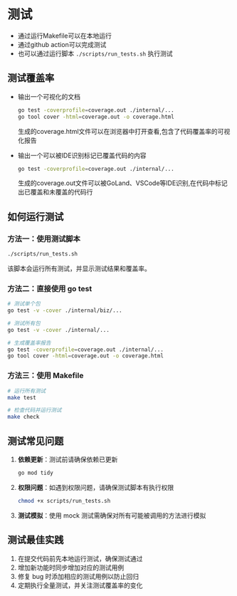 # 测试

- 通过运行Makefile可以在本地运行
- 通过github action可以完成测试
- 也可以通过运行脚本 `./scripts/run_tests.sh` 执行测试

## 测试覆盖率

- 输出一个可视化的文档
  ```bash
  go test -coverprofile=coverage.out ./internal/...
  go tool cover -html=coverage.out -o coverage.html
  ```
  生成的coverage.html文件可以在浏览器中打开查看,包含了代码覆盖率的可视化报告

- 输出一个可以被IDE识别标记已覆盖代码的内容
  ```bash
  go test -coverprofile=coverage.out ./internal/...
  ```
  生成的coverage.out文件可以被GoLand、VSCode等IDE识别,在代码中标记出已覆盖和未覆盖的代码行

## 如何运行测试

### 方法一：使用测试脚本

```bash
./scripts/run_tests.sh
```

该脚本会运行所有测试，并显示测试结果和覆盖率。

### 方法二：直接使用 go test

```bash
# 测试单个包
go test -v -cover ./internal/biz/...

# 测试所有包
go test -v -cover ./internal/...

# 生成覆盖率报告
go test -coverprofile=coverage.out ./internal/...
go tool cover -html=coverage.out -o coverage.html
```

### 方法三：使用 Makefile

```bash
# 运行所有测试
make test

# 检查代码并运行测试
make check
```

## 测试常见问题

1. **依赖更新**：测试前请确保依赖已更新
   ```bash
   go mod tidy
   ```

2. **权限问题**：如遇到权限问题，请确保测试脚本有执行权限
   ```bash
   chmod +x scripts/run_tests.sh
   ```

3. **测试模拟**：使用 mock 测试需确保对所有可能被调用的方法进行模拟

## 测试最佳实践

1. 在提交代码前先本地运行测试，确保测试通过
2. 增加新功能时同步增加对应的测试用例
3. 修复 bug 时添加相应的测试用例以防止回归
4. 定期执行全量测试，并关注测试覆盖率的变化